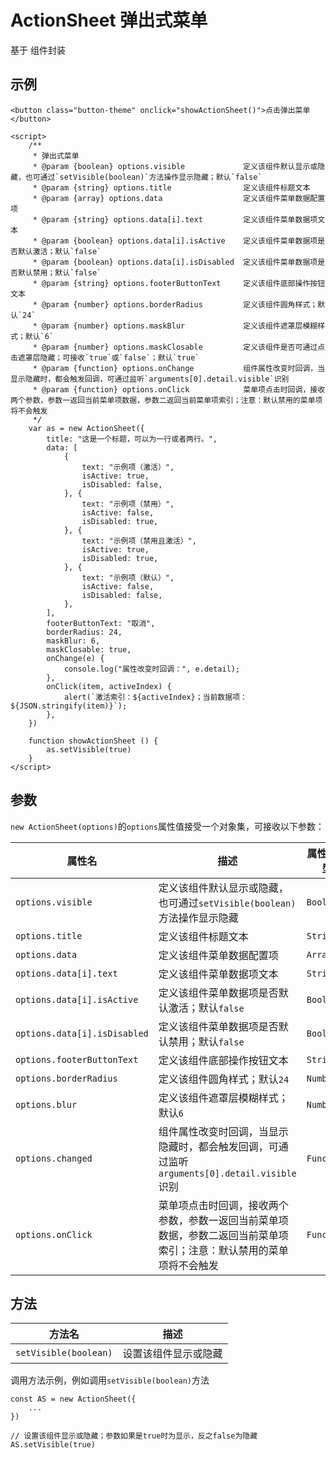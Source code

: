 # ActionSheet 弹出式菜单
基于[<drawer-component/>](docs/feedback/drawer) 组件封装

## 示例
```
<button class="button-theme" onclick="showActionSheet()">点击弹出菜单</button>

<script>
    /**
     * 弹出式菜单
     * @param {boolean} options.visible             定义该组件默认显示或隐藏，也可通过`setVisible(boolean)`方法操作显示隐藏；默认`false`
     * @param {string} options.title                定义该组件标题文本
     * @param {array} options.data                  定义该组件菜单数据配置项
     * @param {string} options.data[i].text         定义该组件菜单数据项文本
     * @param {boolean} options.data[i].isActive    定义该组件菜单数据项是否默认激活；默认`false`
     * @param {boolean} options.data[i].isDisabled  定义该组件菜单数据项是否默认禁用；默认`false`
     * @param {string} options.footerButtonText     定义该组件底部操作按钮文本
     * @param {number} options.borderRadius         定义该组件圆角样式；默认`24`
     * @param {number} options.maskBlur             定义该组件遮罩层模糊样式；默认`6`
     * @param {number} options.maskClosable         定义该组件是否可通过点击遮罩层隐藏；可接收`true`或`false`；默认`true`
     * @param {function} options.onChange           组件属性改变时回调，当显示隐藏时，都会触发回调，可通过监听`arguments[0].detail.visible`识别
     * @param {function} options.onClick            菜单项点击时回调，接收两个参数，参数一返回当前菜单项数据，参数二返回当前菜单项索引；注意：默认禁用的菜单项将不会触发
     */
    var as = new ActionSheet({
        title: "这是一个标题，可以为一行或者两行。",
        data: [
            {
                text: "示例项（激活）",
                isActive: true,
                isDisabled: false,
            }, {
                text: "示例项（禁用）",
                isActive: false,
                isDisabled: true,
            }, {
                text: "示例项（禁用且激活）",
                isActive: true,
                isDisabled: true,
            }, {
                text: "示例项（默认）",
                isActive: false,
                isDisabled: false,
            },
        ],
        footerButtonText: "取消",
        borderRadius: 24,
        maskBlur: 6,
        maskClosable: true,
        onChange(e) {
            console.log("属性改变时回调：", e.detail);
        },
        onClick(item, activeIndex) {
            alert(`激活索引：${activeIndex}；当前数据项：${JSON.stringify(item)}`);
        },
    })

    function showActionSheet () {
        as.setVisible(true)
    }
</script>
```

## 参数
`new ActionSheet(options)`的`options`属性值接受一个对象集，可接收以下参数：

属性名 | 描述 | 属性值类型
--- | --- | ---
`options.visible` | 定义该组件默认显示或隐藏，也可通过`setVisible(boolean)`方法操作显示隐藏 | `Boolean`
`options.title` | 定义该组件标题文本 | `String`
`options.data` | 定义该组件菜单数据配置项 | `Array`
`options.data[i].text` | 定义该组件菜单数据项文本 | `String`
`options.data[i].isActive` | 定义该组件菜单数据项是否默认激活；默认`false` | `Boolean`
`options.data[i].isDisabled` | 定义该组件菜单数据项是否默认禁用；默认`false` | `Boolean`
`options.footerButtonText` | 定义该组件底部操作按钮文本 | `String`
`options.borderRadius` | 定义该组件圆角样式；默认`24` | `Number`
`options.blur` | 定义该组件遮罩层模糊样式；默认`6` | `Number`
`options.changed` | 组件属性改变时回调，当显示隐藏时，都会触发回调，可通过监听`arguments[0].detail.visible`识别 | `Function`
`options.onClick` | 菜单项点击时回调，接收两个参数，参数一返回当前菜单项数据，参数二返回当前菜单项索引；注意：默认禁用的菜单项将不会触发 | `Function`

## 方法

方法名 | 描述
--- | ---
`setVisible(boolean)` | 设置该组件显示或隐藏

调用方法示例，例如调用`setVisible(boolean)`方法
```
const AS = new ActionSheet({
    ...
})

// 设置该组件显示或隐藏；参数如果是true时为显示，反之false为隐藏
AS.setVisible(true)
```
